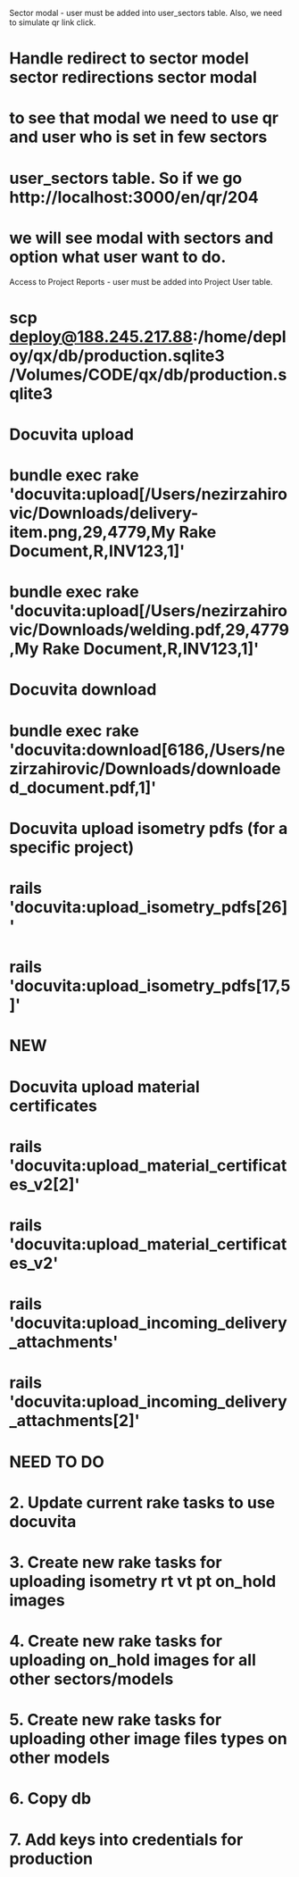 Sector modal - user must be added into user_sectors table. Also, we need to simulate qr link click.
  # Handle redirect to sector model sector redirections sector modal
  # to see that modal we need to use qr and user who is set in few sectors
  # user_sectors table. So if we go http://localhost:3000/en/qr/204
  # we will see modal with sectors and option what user want to do.

Access to Project Reports - user must be added into Project User table.


# scp deploy@188.245.217.88:/home/deploy/qx/db/production.sqlite3 /Volumes/CODE/qx/db/production.sqlite3

# Docuvita upload
# bundle exec rake 'docuvita:upload[/Users/nezirzahirovic/Downloads/delivery-item.png,29,4779,My Rake Document,R,INV123,1]'

# bundle exec rake 'docuvita:upload[/Users/nezirzahirovic/Downloads/welding.pdf,29,4779,My Rake Document,R,INV123,1]'

# Docuvita download
# bundle exec rake 'docuvita:download[6186,/Users/nezirzahirovic/Downloads/downloaded_document.pdf,1]'

# Docuvita upload isometry pdfs (for a specific project)
# rails 'docuvita:upload_isometry_pdfs[26]'
# rails 'docuvita:upload_isometry_pdfs[17,5]'


# NEW

# Docuvita upload material certificates
# rails 'docuvita:upload_material_certificates_v2[2]'
# rails 'docuvita:upload_material_certificates_v2' 

# rails 'docuvita:upload_incoming_delivery_attachments'
# rails 'docuvita:upload_incoming_delivery_attachments[2]'

<!-- rails 'docuvita:upload_isometry_attachments[15,3]' -->
<!-- # Migrate all attachment types for all projects (default 10 isometries)
rails docuvita:upload_isometry_attachments

# Migrate specific number of isometries
rails docuvita:upload_isometry_attachments[50]

# Migrate for a specific project
rails docuvita:upload_isometry_attachments[50,123]  # Where 123 is the project_id

# Migrate only a specific attachment type
rails docuvita:upload_isometry_attachments[50,123,pdf]
rails docuvita:upload_isometry_attachments[50,123,rt_images]
rails docuvita:upload_isometry_attachments[50,123,vt_images]
rails docuvita:upload_isometry_attachments[50,123,pt_images]
rails docuvita:upload_isometry_attachments[50,123,on_hold_images] -->



<!-- # Migrate for all projects (default 10 images)
rails docuvita:upload_work_preparation_images

# Migrate specific number of images
rails docuvita:upload_work_preparation_images[50]

# Migrate for a specific project
rails docuvita:upload_work_preparation_images[50,123]  -->

<!-- 
# Migrate for all projects (default 10 images)
rails docuvita:upload_prefabrication_images

# Migrate specific number of images
rails docuvita:upload_prefabrication_images[50]

# Migrate for a specific project
rails docuvita:upload_prefabrication_images[50,123]  # Where 123 is the project_id -->

<!-- 
# Migrate for all projects (default 10 images)
rails docuvita:upload_pre_welding_images

# Migrate specific number of images
rails docuvita:upload_pre_welding_images[50]

# Migrate for a specific project
rails docuvita:upload_pre_welding_images[50,123]  # Where 123 is the project_id -->



<!-- # Migrate for all projects (default 10 images)
rails docuvita:upload_transport_images

# Migrate specific number of images
rails docuvita:upload_transport_images[50]

# Migrate for a specific project
rails docuvita:upload_transport_images[50,123]  # Where 123 is the project_id -->


<!-- # Migrate for all projects (default 10 images)
rails docuvita:upload_site_delivery_images

# Migrate specific number of images
rails docuvita:upload_site_delivery_images[50]

# Migrate for a specific project
rails docuvita:upload_site_delivery_images[50,123]  # Where 123 is the project_id -->



<!-- # Migrate for all projects (default 10 images)
rails docuvita:upload_site_assembly_images

# Migrate specific number of images
rails docuvita:upload_site_assembly_images[50]

# Migrate for a specific project
rails docuvita:upload_site_assembly_images[50,123]  # Where 123 is the project_id -->


<!-- # Migrate both image types for all projects (default 10 images)
rails docuvita:upload_on_site_images

# Migrate specific number of images
rails docuvita:upload_on_site_images[50]

# Migrate for a specific project
rails docuvita:upload_on_site_images[50,123]  # Where 123 is the project_id

# Migrate only on_hold_images
rails docuvita:upload_on_site_images[50,123,on_hold_images]

# Migrate only regular images
rails docuvita:upload_on_site_images[50,123,images] -->



<!-- # Migrate for all projects and all test pack types (default 10 images)
rails docuvita:upload_test_pack_images

# Migrate specific number of images
rails docuvita:upload_test_pack_images[50]

# Migrate for a specific project
rails docuvita:upload_test_pack_images[50,123]  # Where 123 is the project_id

# Migrate only pressure test packs
rails docuvita:upload_test_pack_images[50,123,pressure_test]

# Migrate only leak test packs
rails docuvita:upload_test_pack_images[50,123,leak_test] -->



<!-- # Migrate all image types for all projects (default 10 images)
rails docuvita:upload_final_inspection_images

# Migrate specific number of images
rails docuvita:upload_final_inspection_images[50]

# Migrate for a specific project
rails docuvita:upload_final_inspection_images[50,123]  # Where 123 is the project_id

# Migrate only a specific image type
rails docuvita:upload_final_inspection_images[50,123,on_hold_images]
rails docuvita:upload_final_inspection_images[50,123,visual_check_images]
rails docuvita:upload_final_inspection_images[50,123,vt2_check_images]
rails docuvita:upload_final_inspection_images[50,123,pt2_check_images]
rails docuvita:upload_final_inspection_images[50,123,rt_check_images] -->


<!-- # Migrate all image types for all projects (default 10 images)
rails docuvita:upload_delivery_item_images

# Migrate specific number of images
rails docuvita:upload_delivery_item_images[50]

# Migrate for a specific project
rails docuvita:upload_delivery_item_images[50,123]  # Where 123 is the project_id

# Migrate only a specific image type
rails docuvita:upload_delivery_item_images[50,123,quantity_check_images]
rails docuvita:upload_delivery_item_images[50,123,dimension_check_images]
rails docuvita:upload_delivery_item_images[50,123,visual_check_images]
rails docuvita:upload_delivery_item_images[50,123,vt2_check_images]
rails docuvita:upload_delivery_item_images[50,123,ra_check_images]
rails docuvita:upload_delivery_item_images[50,123,on_hold_images] -->




# NEED TO DO
# 2. Update current rake tasks to use docuvita
# 3. Create new rake tasks for uploading isometry rt vt pt on_hold images
# 4. Create new rake tasks for uploading on_hold images for all other sectors/models
# 5. Create new rake tasks for uploading other image files types on other models
# 6. Copy db 
# 7. Add keys into credentials for production


<!-- 
# Count delivery_notes attachments
delivery_notes_count = ActiveStorage::Attachment.where(
  record_type: "IncomingDelivery",
  name: "delivery_notes"
).count

# Count on_hold_images attachments
on_hold_images_count = ActiveStorage::Attachment.where(
  record_type: "IncomingDelivery",
  name: "on_hold_images"
).count

puts "Total delivery_notes attachments: #{delivery_notes_count}"
puts "Total on_hold_images attachments: #{on_hold_images_count}" -->